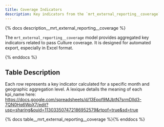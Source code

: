 ```yaml
---
title: Coverage Indicators
description: Key indicators from the `mrt_external_reporting__coverage` model.
---
```


{% docs description__mrt_external_reporting__coverage %}

The `mrt_external_reporting__coverage` model provides aggregated key indicators related to pass Culture coverage.
It is designed for automated export, especially in Excel format.

{% enddocs %}

## Table Description

Each row represents a key indicator calculated for a specific month and geographic aggregation level.
A lexique details the meaning of each kpi_name here: https://docs.google.com/spreadsheets/d/13Epof9MJbtN7srmDIld3-7QN0Hq6WpX7/edit?usp=sharing&ouid=113033507472186952579&rtpof=true&sd=true

{% docs table__mrt_external_reporting__coverage %}{% enddocs %}
